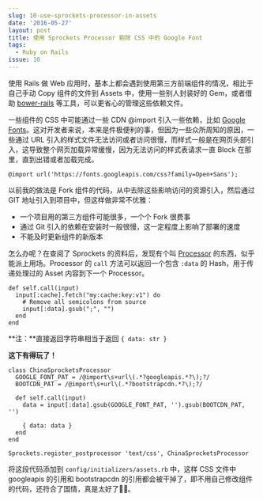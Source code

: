 ```yaml
---
slug: 10-use-sprockets-processor-in-assets
date: '2016-05-27'
layout: post
title: 使用 Sprockets Processor 剔除 CSS 中的 Google Font
tags:
  - Ruby on Rails
issue: 10
---
```


使用 Rails 做 Web 应用时，基本上都会遇到使用第三方前端组件的情况，相比于自己手动 Copy 组件的文件到 Assets 中，使用一些别人封装好的 Gem，或者借助 [bower-rails](https://github.com/rharriso/bower-rails) 等工具，可以更省心的管理这些依赖文件。

一些组件的 CSS 中可能通过一些 CDN @import 引入一些依赖，比如 [Google Fonts](https://www.google.com/fonts)。这对开发者来说，本来是件极便利的事，但因为一些众所周知的原因，一些通过 URL 引入的样式文件无法访问或者访问很慢，而样式一般是在网页头部引入，这导致整个网页加载异常缓慢，因为无法访问的样式表请求一直 Block 在那里，直到出错或者加载完成。

    @import url('https://fonts.googleapis.com/css?family=Open+Sans');

以前我的做法是 Fork 组件的代码，从中去除这些影响访问的资源引入，然后通过 GIT 地址引入到项目中，但这样做非常不优雅：

- 一个项目用的第三方组件可能很多，一个个 Fork 很费事
- 通过 Git 引入的依赖在安装时一般很慢，这一定程度上影响了部署的速度
- 不能及时更新组件的新版本

怎么办呢？在查阅了 Sprockets 的资料后，发现有个叫 [Processor](https://github.com/rails/sprockets#processor-interface) 的东西，似乎能派上用场。Processor 的 `call` 方法可以返回一个包含 `:data` 的  Hash，用于传递处理过的 Asset 内容到下一个 Processor。

    def self.call(input)
      input[:cache].fetch("my:cache:key:v1") do
        # Remove all semicolons from source
        input[:data].gsub(";", "")
      end
    end

**注：**直接返回字符串相当于返回 `{ data: str }`

**这下有得玩了！**

    class ChinaSprocketsProcessor
      GOOGLE_FONT_PAT = /@import\s+url\(.*?googleapis.*?\);?/
      BOOTCDN_PAT = /@import\s+url\(.*?bootstrapcdn.*?\);?/

      def self.call(input)
        data = input[:data].gsub(GOOGLE_FONT_PAT, '').gsub(BOOTCDN_PAT, '')

        { data: data }
      end
    end

    Sprockets.register_postprocessor 'text/css', ChinaSprocketsProcessor

将这段代码添加到 `config/initializers/assets.rb` 中，这样 CSS 文件中 googleapis 的引用和 bootstrapcdn 的引用都会被干掉了，即不用自己修改组件的代码，还符合了国情，真是太好了👏🏻。


